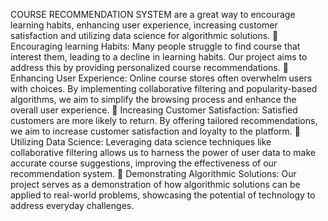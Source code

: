 COURSE RECOMMENDATION SYSTEM are a great way to encourage learning habits, enhancing user experience, increasing customer satisfaction and utilizing data science for algorithmic solutions.
 Encouraging learning Habits: Many people struggle to find course that interest them, leading to a decline in learning habits. Our project aims to address this by providing personalized course recommendations.
 Enhancing User Experience: Online course stores often overwhelm users with choices. By implementing collaborative filtering and popularity-based algorithms, we aim to simplify the browsing process and enhance the overall user experience.
 Increasing Customer Satisfaction: Satisfied customers are more likely to return. By offering tailored recommendations, we aim to increase customer satisfaction and loyalty to the platform.
 Utilizing Data Science: Leveraging data science techniques like collaborative filtering allows us to harness the power of user data to make accurate course suggestions, improving the effectiveness of our recommendation system.
 Demonstrating Algorithmic Solutions: Our project serves as a demonstration of how algorithmic solutions can be applied to real-world problems, showcasing the potential of technology to address everyday challenges. 
